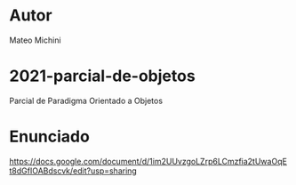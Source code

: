 # Autor
Mateo Michini

# 2021-parcial-de-objetos
Parcial de Paradigma Orientado a Objetos

# Enunciado  
https://docs.google.com/document/d/1im2UUvzgoLZrp6LCmzfia2tUwaOqEt8dGfIOABdscvk/edit?usp=sharing
